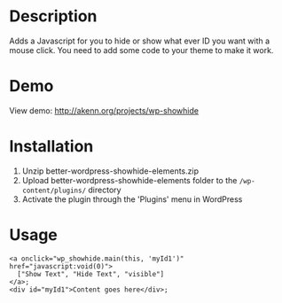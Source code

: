 # Description

Adds a Javascript for you to hide or show what ever ID you want with a mouse click. You need to add some code to your theme to make it work.

# Demo
View demo: http://akenn.org/projects/wp-showhide

# Installation
1. Unzip better-wordpress-showhide-elements.zip
2. Upload better-wordpress-showhide-elements folder to the `/wp-content/plugins/` directory
3. Activate the plugin through the 'Plugins' menu in WordPress

# Usage
```
<a onclick="wp_showhide.main(this, 'myId1')" href="javascript:void(0)">
  ["Show Text", "Hide Text", "visible"]
</a>;
<div id="myId1">Content goes here</div>;
```

